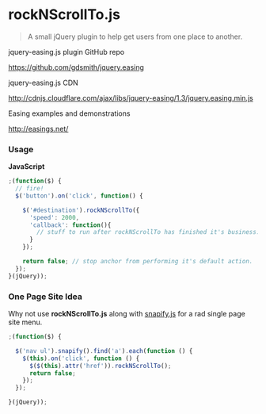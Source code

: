 # rockNScrollTo.js

> A small jQuery plugin to help get users from one place to another.

jquery-easing.js plugin GitHub repo

https://github.com/gdsmith/jquery.easing

jquery-easing.js CDN

http://cdnjs.cloudflare.com/ajax/libs/jquery-easing/1.3/jquery.easing.min.js

Easing examples and demonstrations

http://easings.net/

### Usage

**JavaScript**

```javascript
;(function($) {
  // fire!
  $('button').on('click', function() {

    $('#destination').rockNScrollTo({
      'speed': 2000,
      'callback': function(){
        // stuff to run after rockNScrollTo has finished it's business.
      }
    });

    return false; // stop anchor from performing it's default action.
  });
}(jQuery));
```

### One Page Site Idea

Why not use **rockNScrollTo.js** along with [snapify.js](https://gist.github.com/beaucharman/5762858) for a rad single page site menu.

```javascript
;(function($) {

  $('nav ul').snapify().find('a').each(function () {
    $(this).on('click', function () {
      $($(this).attr('href')).rockNScrollTo();
      return false;
    });
  });

}(jQuery));
```
